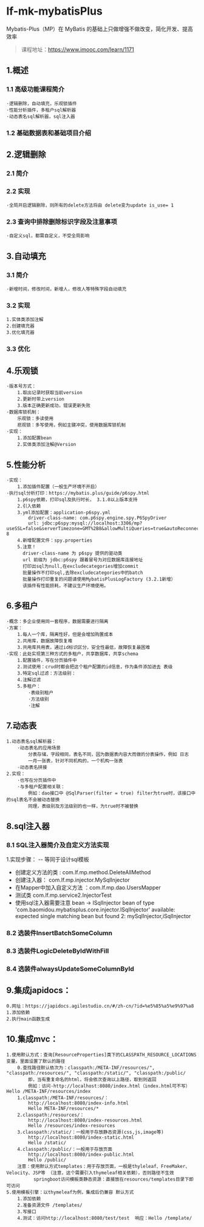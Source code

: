 # lf-mk-mybatisPlus
Mybatis-Plus（MP）在 MyBatis 的基础上只做增强不做改变，简化开发、提高效率
>课程地址：https://www.imooc.com/learn/1171
>

## 1.概述
### 1.1 高级功能课程简介

    ·逻辑删除，自动填充，乐观锁插件
    ·性能分析插件，多租户sql解析器
    ·动态表名sql解析器，sql注入器

### 1.2 基础数据表和基础项目介绍
## 2.逻辑删除
### 2.1 简介
### 2.2 实现

    ·全局开启逻辑删除，则所有的delete方法将由 delete变为update is_use= 1

### 2.3 查询中排除删除标识字段及注意事项

    ·自定义sql，都需自定义，不受全局影响
    
## 3.自动填充
### 3.1 简介

    ·新增时间，修改时间，新增人，修改人等特殊字段自动填充

### 3.2 实现
    
    1.实体类添加注解
    2.创建填充器
    3.优化填充器
    
### 3.3 优化
## 4.乐观锁
    
    ·版本号方式：
        1.取出记录时获取当前version
        2.更新时带上version
        3.版本正确更新成功，错误更新失败
    ·数据库锁机制：
        乐观锁：多读使用
        悲观锁：多写使用，例如主键冲突，使用数据库锁机制
    ·实现：
        1.添加配置bean
        2.实体类添加注解@Version
        
## 5.性能分析
    
    ·实现：
        1.添加插件配置（一般生产环境不开启）
    ·执行sql分析打印：https://mybatis.plus/guide/p6spy.html
        1.p6spy依赖，打印sql及执行时长， 3.1.0以上版本支持
        2.引入依赖
        3.yml添加配置：application-p6spy.yml
            driver-class-name: com.p6spy.engine.spy.P6SpyDriver
            url: jdbc:p6spy:mysql://localhost:3306/mp?useSSL=false&serverTimezone=GMT%2B8&allowMultiQueries=true&autoReconnect=true&characterEncoding=utf-8
        4.新增配置文件：spy.properties
        5.注意！
          driver-class-name 为 p6spy 提供的驱动类
          url 前缀为 jdbc:p6spy 跟着冒号为对应数据库连接地址
          打印出sql为null,在excludecategories增加commit
          批量操作不打印sql,去除excludecategories中的batch
          批量操作打印重复的问题请使用MybatisPlusLogFactory (3.2.1新增）
          该插件有性能损耗，不建议生产环境使用。
            
## 6.多租户
    
    ·概念：多企业使用同一套程序，数据需要进行隔离
    ·方案：
        1.每人一个库，隔离性好，但是会增加购置成本
        2.共用库，数据故障恢复难
        3.共用库共用表，通过id标识区分，安全性最低，故障恢复最困难
    ·实现：此处实现第三种方式的多租户，共享数据库，共享schema
        1.配置插件，写在分页插件中
        2.测试使用：crud时都会把这个租户配置的id信息，作为条件添加进去 表级
        3.特定sql过滤：方法级别：
        4.注解过滤
        5.多租户：
            ·表级别租户
            ·方法级别
            ·注解
        
## 7.动态表
    
    1.动态表名sql解析器：
        ·动态表名的应用场景
            分表存储，字段相同，表名不同，因为数据表内容大而做的分表操作，例如 日志
            一月一张表，针对不同机构的，一个机构一张表
        ·动态表名拼接
    2.实现：
        ·也写在分页插件中
        ·与多租户配置相关联：
            例如：dao接口中 @SqlParser(filter = true) filter为true时，该接口中的sql表名不会被动态替换
            同理，表级别及方法级别的也一样，为true时不被替换
        
    
## 8.sql注入器
###  8.1 SQL注入器简介及自定义方法实现 

1.实现步骤： -- 等同于设计sql模板
 * 创建定义方法的类 : com.lf.mp.method.DeleteAllMethod 
 * 创建注入器： com.lf.mp.injector.MySqlInjector 
 * 在Mapper中加入自定义方法 ：com.lf.mp.dao.UsersMapper
 * 测试类 com.lf.mp.service2.InjectorTest 
 * 使用sql注入器需要注意 bean -> ISqlInjector
    bean of type 'com.baomidou.mybatisplus.core.injector.ISqlInjector' available: expected single matching bean but found 2: mySqlInjector,iSqlInjector
    
###  8.2 选装件InsertBatchSomeColumn 
###  8.3 选装件LogicDeleteByIdWithFill 
###  8.4 选装件alwaysUpdateSomeColumnById 

## 9.集成japidocs：

    0.网址：https://japidocs.agilestudio.cn/#/zh-cn/?id=%e5%85%a5%e9%97%a8
    1.添加依赖
    2.执行main函数生成
   
## 10.集成mvc：
    
    1.使用默认方式：查询[ResourceProperties]类下的CLASSPATH_RESOURCE_LOCATIONS变量，里面设置了默认的路径
        0.查找路径默认依次为：classpath:/META-INF/resources/", "classpath:/resources/", "classpath:/static/", "classpath:/public/
            即，当有重复命名的html，将会依次查询以上路径，取到则返回
            例如：访问-http://localhost:8080/index.html（index.html可不写）  Hello /META-INF/resources/index
        1.classpath:/META-INF/resources/：
            http://localhost:8080/index-info.html
            Hello META-INF/resources/*
        2.classpath:/resources/：
            http://localhost:8080/index-resources.html
            Hello /resources/index-resources
        3.classpath:/static/：一般用于存放静态资源(css,js,image等)
            http://localhost:8080/index-static.html
            Hello /static/
        4.classpath:/public/：一般用于存放页面
            http://localhost:8080/index-public.html
            Hello /public/
        注意：使用默认方式templates：用于存放页面，一般是thyleleaf、FreeMaker、Velocity、JSP等 （注意，这个需要引入thymeleaf相关依赖），否则路径不生效
              springboot访问模板类静态资源：直接放在resources/templates目录下即可访问
    5.使用模板引擎：以thymeleaf为例，集成后仍兼容 默认方式
        1.添加依赖
        2.准备资源文件 /templates/
        3.写接口
        4.测试：访问http://localhost:8080/test/test  响应：Hello /template/
        
